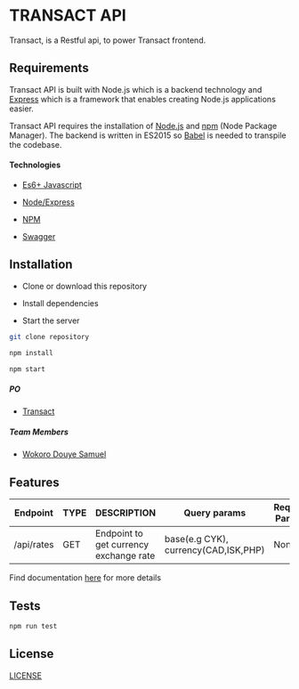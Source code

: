 # TRANSACT API
Transact, is a Restful api, to power Transact frontend.

## Requirements
Transact API is built with Node.js which is a backend technology and [Express](https://expressjs.com) which is a framework that enables creating Node.js applications easier.

Transact API requires the installation of [Node.js](http://nodejs.org) and [npm](https://www.npmjs.com/) (Node Package Manager). The backend is written in ES2015 so [Babel](https://babeljs.io/) is needed to transpile the codebase.

#### Technologies

- [Es6+ Javascript](https://www.ecma-international.org/ecma-262/9.0/index.html)

- [Node/Express](https://nodejs.org/en/)

- [NPM](npmjs.com)

- [Swagger](https://swagger.io/)


## Installation

* Clone or download this repository

* Install dependencies

* Start the server

```bash
git clone repository

npm install

npm start
```

##### PO
- [Transact]()

##### Team Members

- [Wokoro Douye Samuel](https://github.com/Wokoro)


## Features

**Endpoint**|**TYPE**|**DESCRIPTION**|**Query params**|**Request Params**
-----|-----|-----|-----|-----
/api/rates|GET|Endpoint to get currency exchange rate|base(e.g CYK), currency(CAD,ISK,PHP)|None

Find documentation [here](https://etrnsact.herokuapp.com/api/v1/docs) for more details
## Tests

```Bash
npm run test
```

## License

[LICENSE]()
